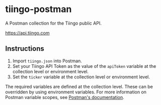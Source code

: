 # tiingo-postman

A Postman collection for the Tiingo public API.

https://api.tiingo.com

## Instructions

1. Import `tiingo.json` into Postman.
2. Set your Tiingo API Token as the value of the `apiToken` variable at the
   collection level or environment level.
3. Set the `ticker` variable at the collection level or environment level.

The required variables are defined at the collection level. These can be
overridden by using environment variables. For more information on Postman
variable scopes, see [Postman's
documentation](https://learning.postman.com/docs/sending-requests/variables/#variable-scopes).

